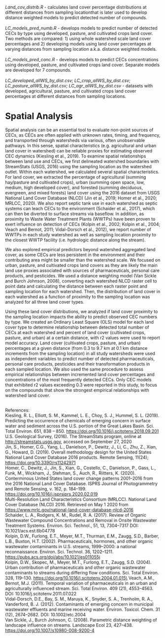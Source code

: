 *Land_cov_distrib.R* - calculates land cover percentage distributions at different distances from sampling locationthat is later used to develop distance weighted 
models to predict detected number of compounds.\
\
*LC_models_pred_numb.R* - develops models to predict number of detected CECs by type using developed, pasture, and cultivated crops land cover. Two methods are compared: 1) using whole watershed scale land cover percentages and 2) developing models using land cover percentages at varying distances from sampling location a.k.a. distance weighted models. \
\
*LC_models_pred_conc.R* - develops models to predict CECs concentrations using developed, pasture, and cultivated crops land cover. Separate models are developed for 7 compounds.\
\
*LC_developed_allWS_by_dist.csv; LC_crop_allWS_by_dist.csv; LC_pasture_allWS_by_dist.csv; LC_agr_allWS_by_dist.csv* - datasets with developed, agricultural, pasture, and cultivated crops land cover percentages at different distances from sampling locations.

# Spatial Analysis

Spatial analysis can be an essential tool to evaluate non-point sources of CECs, as CECs are often applied with unknown rates, timing, and frequency, and transported 
through watersheds via various, often unobservable pathways. In this sense, spatial characteristics (e.g. agricultural and urban land cover in watershed) can be reliable
proxies for estimating observed CEC dynamics (Kiesling et al., 2019). To examine spatial relationships between land use and CECs, we first delineated watershed 
boundaries with StreamStats (USGS, 2016) using the sampling location as the watershed outlet. Within each watershed, we calculated several spatial characteristics. For 
land cover, we extracted the percentage of agricultural (summing hay/pasture and cultivated crops), urban (summing open space, low, medium, high developed cover), and 
forested (summing deciduous, evergreen, and mixed forests) land cover using the 2016 dataset from USGS National Land Cover Database (NLCD) (Jin et al., 2019; Homer et 
al., 2020; MRLCC, 2020). We also report septic tank use in each watershed as septic systems can leach CECs to the environment (Schaider et al., 2017), which can then be 
diverted to surface streams via baseflow. In addition, as proximity to Waste Water Treatment Plants (WWTPs) have been proven to exert influence on detection of CECs (Kolpin et al., 2002; Kolpin et 
al., 2004; Veach and Bernot, 2011; Vidal-Dorsch et al., 2012), we report number of WWTPs in each study watershed as well as sampling location proximity to the closest 
WWTP facility (i.e. hydrologic distance along the stream). 

We also explored empirical predictors beyond watershed aggregated land cover, as some CECs are less persistent in the environment and their contributing area might be 
smaller than the watershed scale. We focused on urban, pasture, and cultivated crops land covers as they are likely the main land use proxies associated with sources of 
pharmaceuticals, personal care products, and pesticides. We used a distance weighting model (Van Sickle and Burch Johnson, 2008), converting each watershed NLCD raster
cell to point data and calculating the distance between each raster point and sampling location for each watershed. Then, the distribution of land cover in each 
watershed as a function of proximity to the sampling location was analyzed for all three land cover types.  

Using these land cover distributions, we analyzed if land cover proximity to the sampling location impacts the ability to predict observed CEC numbers by type. We 
created an Ordinary Least Square (OLS) model for each land cover type to determine relationship between detected total number of CECs at each watershed and percent of 
land cover (cultivated crops, pasture, and urban) at a certain distance, with r2 values were used to report model accuracy. Land cover (cultivated crops, pasture, and 
urban) percentages at a given distance (from 0.3 to 9.7 km at 0.1 km distance increments from the sampling location) in all study watersheds were used as independent 
variables to predict number of detected pharmaceuticals, personal care products, pesticides and their transformation products in each sampled location. We also used the 
same procedure to assess empirical relationships between incremented land cover percentages and concentrations of the most frequently detected CECs. Only CEC models 
that exhibited r2 values exceeding 0.3 were reported in this study, to focus on the compounds that show the strongest empirical relationships with watershed land cover.

\
References: \
Kiesling, R. L., Elliott, S. M., Kammel, L. E., Choy, S. J., Hummel, S. L. (2019). Predicting the occurrence of chemicals of emerging concern in surface water and sediment across the U.S. portion of the Great Lakes Basin. Sci. Total Environ. 651, 838 – 850. https://doi.org/10.1016/j.scitotenv.2018.09.201 \
U.S. Geological Survey, (2016). The StreamStats program, online at http://streamstats.usgs.gov, accessed on September 27, 2020 \
Jin, S., Homer, C.G., Yang, L., Danielson, P., Dewitz, J., Li, C., Zhu, Z., Xian, G., Howard, D. (2019). Overall methodology design for the United States National Land Cover Database 2016 products. Remote Sensing, 11(24); https://doi.org/10.3390/rs11242971 \
Homer, C., Dewitz, J., Jin, S., Xian, G., Costello, C., Danielson, P., Gass, L., Funk, M., Wickham, J., Stehman, S., Auch, R., Riitters, K. (2020). Conterminous United States land cover change patterns 2001–2016 from the 2016 National Land Cover Database. ISPRS Journal of Photogrammetry and Remote Sensing, v. 162, p. 184–199. https://doi.org/10.1016/j.isprsjprs.2020.02.019 \
Multi-Resolution Land Characteristics Consortium (MRLCC). National Land Cover Database (NLCD) 2016. Retrieved on May 1 2020 from https://www.mrlc.gov/national-land-cover-database-nlcd-2016 \
Schaider, L. A., Rodgers, K. M., Rudel, R. A. (2017). Review of Organic Wastewater Compound Concentrations and Removal in Onsite Wastewater Treatment Systems. Environ. Sci. Technol., 51, 13, 7304–7317 DOI: 10.1021/acs.est.6b04778 \
Kolpin, D.W., Furlong, E.T., Meyer, M.T., Thurman, E.M., Zaugg, S.D., Barber, L.B., Buxton, H.T. (2002). Pharmaceuticals, hormones, and other organic wastewater contaminants in U.S. streams, 1999–2000: a national reconnaissance. Environ. Sci. Technol. 36, 1202–1211. https://pubs.acs.org/doi/abs/10.1021/es011055j \
Kolpin, D.W., Skopec, M., Meyer, M.T., Furlong, E.T., Zaugg, S.D. (2004). Urban contribution of pharmaceuticals and other organic wastewater contaminants to streams during differing flow conditions. Sci. Total Environ. 328, 119–130. https://doi.org/10.1016/j.scitotenv.2004.01.015\
Veach, A.M., Bernot, M.J. (2011). Temporal variation of pharmaceuticals in an urban and agriculturally influenced stream. Sci. Total Environ. 409 (21), 4553–4563. DOI: 10.1016/j.scitotenv.2011.07.022 \
Vidal-Dorsch, D.E., Bay, S. M., Maruya, K., Snyder, S. A., Trenholm, R. A., Vanderford, B. J. (2012). Contaminants of emerging concern in municipal wastewater effluents and marine receiving water. Environ. Toxicol. Chem. 31 (12), 2674–2682. DOI: 10.1002/etc.2004 \
Van Sickle, J., Burch Johnson, C. (2008). Parametric distance weighting of landscape influence on streams. Landscape Ecol 23, 427–438. https://doi.org/10.1007/s10980-008-9200-4 

